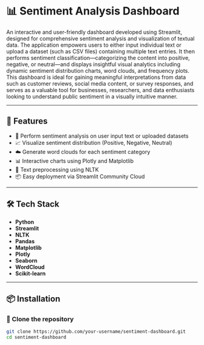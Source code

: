 # 📊 Sentiment Analysis Dashboard

An interactive and user-friendly dashboard developed using Streamlit, designed for comprehensive sentiment analysis and visualization of textual data. The application empowers users to either input individual text or upload a dataset (such as CSV files) containing multiple text entries. It then performs sentiment classification—categorizing the content into positive, negative, or neutral—and displays insightful visual analytics including dynamic sentiment distribution charts, word clouds, and frequency plots. This dashboard is ideal for gaining meaningful interpretations from data such as customer reviews, social media content, or survey responses, and serves as a valuable tool for businesses, researchers, and data enthusiasts looking to understand public sentiment in a visually intuitive manner.


---

## 🚀 Features

- 📝 Perform sentiment analysis on user input text or uploaded datasets
- 📈 Visualize sentiment distribution (Positive, Negative, Neutral)
- ☁️ Generate word clouds for each sentiment category
- 📊 Interactive charts using Plotly and Matplotlib
- 🧹 Text preprocessing using NLTK
- 📦 Easy deployment via Streamlit Community Cloud

---

## 🛠️ Tech Stack

- **Python**
- **Streamlit**
- **NLTK**
- **Pandas**
- **Matplotlib**
- **Plotly**
- **Seaborn**
- **WordCloud**
- **Scikit-learn**

---

## 📦 Installation

### 🔧 Clone the repository

```bash
git clone https://github.com/your-username/sentiment-dashboard.git
cd sentiment-dashboard
